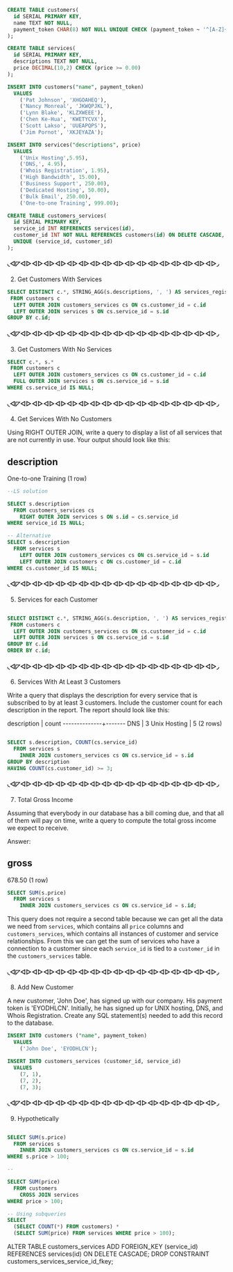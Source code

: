 ```sql
CREATE TABLE customers(
  id SERIAL PRIMARY KEY,
  name TEXT NOT NULL,
  payment_token CHAR(8) NOT NULL UNIQUE CHECK (payment_token ~ '^[A-Z]+$')
);

CREATE TABLE services(
  id SERIAL PRIMARY KEY,
  descriptions TEXT NOT NULL,
  price DECIMAL(10,2) CHECK (price >= 0.00)
);

INSERT INTO customers("name", payment_token)
  VALUES
    ('Pat Johnson', 'XHGOAHEQ'),
    ('Nancy Monreal', 'JKWQPJKL'),
    ('Lynn Blake', 'KLZXWEEE'),
    ('Chen Ke-Hua', 'KWETYCVX'),
    ('Scott Lakso', 'UUEAPQPS'),
    ('Jim Pornot', 'XKJEYAZA');

INSERT INTO services("descriptions", price)
  VALUES
    ('Unix Hosting',5.95),
    ('DNS,', 4.95),
    ('Whois Registration', 1.95),
    ('High Bandwidth', 15.00),
    ('Business Support', 250.00),
    ('Dedicated Hosting', 50.00),
    ('Bulk Email', 250.00),
    ('One-to-one Training', 999.00);

CREATE TABLE customers_services(
  id SERIAL PRIMARY KEY,
  service_id INT REFERENCES services(id),
  customer_id INT NOT NULL REFERENCES customers(id) ON DELETE CASCADE,
  UNIQUE (service_id, customer_id)
);

```

#### ◟◅◸◅▻◅▻◅▻◅▻◅▻◅▻◅▻◅▻◅▻◅▻◅▻◅▻◅▻◅▻◅▻◅▻◅▻◞

2. Get Customers With Services

```sql
SELECT DISTINCT c.*, STRING_AGG(s.descriptions, ', ') AS services_registed_to
 FROM customers c
  LEFT OUTER JOIN customers_services cs ON cs.customer_id = c.id
  LEFT OUTER JOIN services s ON cs.service_id = s.id
GROUP BY c.id;

```
#### ◟◅◸◅▻◅▻◅▻◅▻◅▻◅▻◅▻◅▻◅▻◅▻◅▻◅▻◅▻◅▻◅▻◅▻◅▻◞

3. Get Customers With No Services

```sql
SELECT c.*, s.*
 FROM customers c
  LEFT OUTER JOIN customers_services cs ON cs.customer_id = c.id
  FULL OUTER JOIN services s ON cs.service_id = s.id
WHERE cs.service_id IS NULL;
```

#### ◟◅◸◅▻◅▻◅▻◅▻◅▻◅▻◅▻◅▻◅▻◅▻◅▻◅▻◅▻◅▻◅▻◅▻◅▻◞

4. Get Services With No Customers

Using RIGHT OUTER JOIN, write a query to display a list of all services that are not currently in use. Your output should look like this:

 description
-------------
 One-to-one Training
(1 row)


```sql
--LS solution

SELECT s.description
  FROM customers_services cs
    RIGHT OUTER JOIN services s ON s.id = cs.service_id
WHERE service_id IS NULL;
```

```sql
-- Alternative
SELECT s.description
  FROM services s
    LEFT OUTER JOIN customers_services cs ON cs.service_id = s.id
    LEFT OUTER JOIN customers c ON cs.customer_id = c.id
WHERE cs.customer_id IS NULL;
```

#### ◟◅◸◅▻◅▻◅▻◅▻◅▻◅▻◅▻◅▻◅▻◅▻◅▻◅▻◅▻◅▻◅▻◅▻◅▻◞

5. Services for each Customer

```sql

SELECT DISTINCT c.*, STRING_AGG(s.description, ', ') AS services_registed_to
 FROM customers c
  LEFT OUTER JOIN customers_services cs ON cs.customer_id = c.id
  LEFT OUTER JOIN services s ON cs.service_id = s.id
GROUP BY c.id
ORDER BY c.id;

```

#### ◟◅◸◅▻◅▻◅▻◅▻◅▻◅▻◅▻◅▻◅▻◅▻◅▻◅▻◅▻◅▻◅▻◅▻◅▻◞

6. Services With At Least 3 Customers

Write a query that displays the description for every service that is subscribed to by at least 3 customers. Include the customer count for each description in the report. The report should look like this:

description  | count
--------------+-------
 DNS          |     3
 Unix Hosting |     5
(2 rows)


```sql

SELECT s.description, COUNT(cs.service_id)
  FROM services s
    INNER JOIN customers_services cs ON cs.service_id = s.id
GROUP BY description
HAVING COUNT(cs.customer_id) >= 3;

```

#### ◟◅◸◅▻◅▻◅▻◅▻◅▻◅▻◅▻◅▻◅▻◅▻◅▻◅▻◅▻◅▻◅▻◅▻◅▻◞

7. Total Gross Income

Assuming that everybody in our database has a bill coming due, and that all of them will pay on time, write a query to compute the total gross income we expect to receive.

Answer:

  gross
 --------
 678.50
(1 row)

```sql
SELECT SUM(s.price)
  FROM services s
    INNER JOIN customers_services cs ON cs.service_id = s.id;
```

This query does not require a second table because we can get all the data we need from `services`, which contains all `price` columns and `customers_services`, which contains all instances of customer and service relationships. From this we can get the sum of services who have a connection to a customer since each `service_id` is tied to a `customer_id` in the `customers_services` table.

#### ◟◅◸◅▻◅▻◅▻◅▻◅▻◅▻◅▻◅▻◅▻◅▻◅▻◅▻◅▻◅▻◅▻◅▻◅▻◞

8. Add New Customer

A new customer, 'John Doe', has signed up with our company. His payment token is 'EYODHLCN'. Initially, he has signed up for UNIX hosting, DNS, and Whois Registration. Create any SQL statement(s) needed to add this record to the database.

```sql
INSERT INTO customers ("name", payment_token)
  VALUES
    ('John Doe', 'EYODHLCN');

INSERT INTO customers_services (customer_id, service_id)
  VALUES
    (7, 1),
    (7, 2),
    (7, 3);


```

#### ◟◅◸◅▻◅▻◅▻◅▻◅▻◅▻◅▻◅▻◅▻◅▻◅▻◅▻◅▻◅▻◅▻◅▻◅▻◞

9. Hypothetically

```sql

SELECT SUM(s.price)
  FROM services s
    INNER JOIN customers_services cs ON cs.service_id = s.id
WHERE s.price > 100;

-- 

SELECT SUM(price)
  FROM customers
    CROSS JOIN services
WHERE price > 100;
```

```sql
-- Using subqueries
SELECT
  (SELECT COUNT(*) FROM customers) *
  (SELECT SUM(price) FROM services WHERE price > 100);
```

ALTER TABLE customers_services
ADD FOREIGN_KEY (service_id) REFERENCES services(id) ON DELETE CASCADE;
DROP CONSTRAINT customers_services_service_id_fkey;
